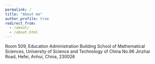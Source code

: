 ```yaml
---
permalink: /
title: "About me"
author_profile: true
redirect_from: 
  - /about/
  - /about.html
---
```


 Room 509, Education Administration Building
 School of Mathematical Sciences, University of Science and Technology of China
 No.96 Jinzhai Road, Hefei, Anhui, China, 230026

